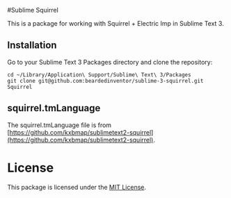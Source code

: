 #Sublime Squirrel

This is a package for working with Squirrel + Electric Imp in Sublime Text 3.

## Installation

Go to your Sublime Text 3 Packages directory and clone the repository:

```
cd ~/Library/Application\ Support/Sublime\ Text\ 3/Packages
git clone git@github.com:beardedinventor/sublime-3-squirrel.git Squirrel
```

## squirrel.tmLanguage
The squirrel.tmLanguage file is from [https://github.com/kxbmap/sublimetext2-squirrel](https://github.com/kxbmap/sublimetext2-squirrel).

# License
This package is licensed under the [MIT License](./License).

